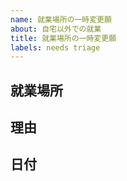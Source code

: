 ```yaml
---
name: 就業場所の一時変更願
about: 自宅以外での就業
title: 就業場所の一時変更願
labels: needs triage
---
```


<!--
このように囲まれている部分は編集時のみ見えるようになっています
「#」で始まる行は見出しです
同じように囲まれた説明文を読みながら
囲まれていない部分に文章を入力してください
-->

## 就業場所

<!--
変更中の就業場所に関する情報を入力してください
（例）福岡市の実家
（例）大阪市の宿泊施設
（例）○○カフェ　○○店
-->

## 理由

<!--
なぜその手続をおこなうのか教えてください
（例）家族に付き添う必要があるため
（例）自宅で就業する時間の確保が困難であるため
-->

## 日付

<!--
就業場所の一時変更をおこなう日付(特定の期間で変更をおこなう場合は開始日と終了日)を入力してください
（例）2020/01/21
（例）2020/01/21-2020/02/20
-->
